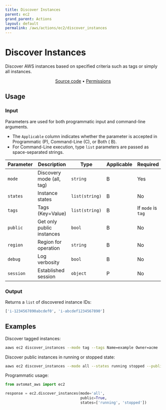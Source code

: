```yaml
---
title: Discover Instances
parent: ec2
grand_parent: Actions
layout: default
permalink: /aws/actions/ec2/discover_instances
---
```


# Discover Instances

Discover AWS instances based on specified criteria such as tags or simply all instances.

<p align="center">
   <a href="https://github.com/avtomat-hub/avtomat-aws/tree/main/avtomat_aws/ec2/discover_instances.py">Source code</a> •
   <a href="/aws/permissions/ec2/discover_instances">Permissions</a>
</p>

## Usage

### Input

Parameters are used for both programmatic input and command-line arguments.<br/>

- The `Applicable` column indicates whether the parameter is accepted in Programmatic (P), Command-Line (C), or Both (
  B).<br/>
- For Command-Line execution, type `list` parameters are passed as space-separated strings.

| Parameter  | Description                       | Type           | Applicable | Required           | Default value                              |
|------------|-----------------------------------|----------------|------------|--------------------|--------------------------------------------|
| `mode`     | Discovery mode (all, tag)         | `string`       | B          | Yes                | all                                        |
| `states`   | Instance states                   | `list(string)` | B          | No                 | ['running','stopped','pending','stopping'] |
| `tags`     | Tags (Key=Value)                  | `list(string)` | B          | If `mode` is `tag` | None                                       |
| `public`   | Get only public instances         | `bool`         | B          | No                 | False                                      |
| `region`   | Region for operation              | `string`       | B          | No                 | Session default                            |
| `debug`    | Log verbosity                     | `bool`         | B          | No                 | None                                       |
| `session`  | Established session               | `object`       | P          | No                 | None                                       |

### Output

Returns a `list` of discovered instance IDs:

```python
['i-1234567890abcdef0', 'i-abcdef1234567890']
```

## Examples

Discover tagged instances:

```bash
aaws ec2 discover_instances --mode tag --tags Name=example Owner=acme
```

Discover public instances in running or stopped state:

```bash
aaws ec2 discover_instances --mode all --states running stopped --public
```

Programmatic usage:

```python
from avtomat_aws import ec2

response = ec2.discover_instances(mode='all',
                                  public=True,
                                  states=['running', 'stopped'])
```